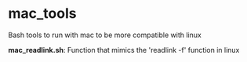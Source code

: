 # mac_tools
Bash tools to run with mac to be more compatible with linux

**mac_readlink.sh**:
Function that mimics the 'readlink -f' function in linux
